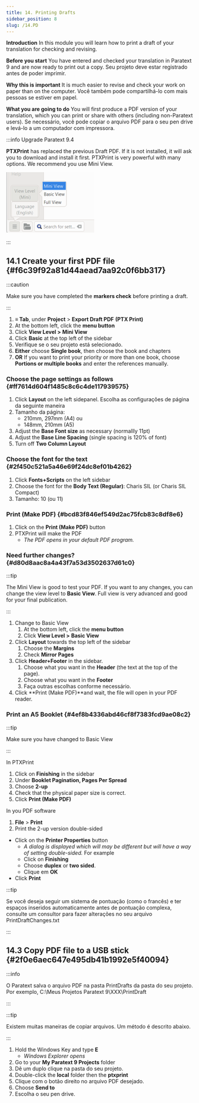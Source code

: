 ```yaml
---
title: 14. Printing Drafts
sidebar_position: 8
slug: /14.PD
---
```


**Introduction**  In this module you will learn how to print a draft of your translation for checking and revising.

**Before you start**  You have entered and checked your translation in Paratext 9 and are now ready to print out a copy. Seu projeto deve estar registrado antes de poder imprimir.

**Why this is important**  It is much easier to revise and check your work on paper than on the computer. Você também pode compartilhá-lo com mais pessoas se estiver em papel.

**What you are going to do**  You will first produce a PDF version of your translation, which you can print or share with others (including non-Paratext users). Se necessário, você pode copiar o arquivo PDF para o seu pen drive e levá-lo a um computador com impressora.

:::info Upgrade Paratext 9.4

<div class='notion-row'>
<div class='notion-column' style={{width: 'calc((100% - (min(32px, 4vw) * 1)) * 0.5)'}}>

**PTXPrint** has replaced the previous Draft PDF. If it is not installed, it will ask you to download and install it first. PTXPrint is very powerful with many options. We recommend you use Mini View.

</div><div className='notion-spacer'></div>

<div class='notion-column' style={{width: 'calc((100% - (min(32px, 4vw) * 1)) * 0.5)'}}>

![](./1156349448.png)

</div><div className='notion-spacer'></div>
</div>

:::

## 14.1 Create your first PDF file {#f6c39f92a81d44aead7aa92c0f6bb317}

:::caution

Make sure you have completed the **markers check** before printing a draft.

:::

1. **≡ Tab**, under **Project** &gt; **Export Draft PDF** **(PTX Print)**
2. At the bottom left, click the **menu button**
3. Click **View Level &gt;**  **Mini View**
4. Click **Basic** at the top left of the sidebar
5. Verifique se o seu projeto está selecionado.
6. **Either** choose **Single book**, then choose the book and chapters
7. **OR** If you want to print your priority or more than one book, choose **Portions or multiple books** and enter the references manually.

### Choose the page settings as follows {#ff7614d604f1485c8c6c4de117939575}

1. Click **Layout** on the left sidepanel. Escolha as configurações de página da seguinte maneira
2. Tamanho da página:
   - 210mm, 297mm (A4) ou
   - 148mm, 210mm (A5)
3. Adjust the **Base Font size** as necessary (normallly 11pt)
4. Adjust the **Base Line Spacing** (single spacing is 120% of font)
5. Turn off **Two Column Layout**

### Choose the font for the text {#2f450c521a5a46e69f24dc8ef01b4262}

1. Click **Fonts+Scripts** on the left sidebar
2. Choose the font for the **Body Text (Regular)**: Charis SIL (or Charis SIL Compact)
3. Tamanho: 10 (ou 11)

### Print (Make PDF) {#bcd83f846ef549d2ac75fcb83c8df8e6}

1. Click on the **Print (Make PDF)** button
2. PTXPrint will make the PDF
   - _The PDF opens in your default PDF program._

### Need further changes? {#d80d8aac8a4a43f7a53d3502637d61c0}

:::tip

The Mini View is good to test your PDF. If you want to any changes, you can change the view level to **Basic View**. Full view is very advanced and good for your final publication.

:::

1. Change to Basic View
   1. At the bottom left, click the **menu button**
   2. Click **View Level >**  **Basic View**
2. Click **Layout** towards the top left of the sidebar
   1. Choose the **Margins**
   2. Check **Mirror Pages**
3. Click **Header+Footer** in the sidebar.
   1. Choose what you want in the **Header** (the text at the top of the page).
   2. Choose what you want in the **Footer**
   3. Faça outras escolhas conforme necessário.
4. Click \*\*Print (Make PDF)\*\*and wait, the file will open in your PDF reader.

### Print an A5 Booklet {#4ef8b4336abd46cf8f7383fcd9ae08c2}

:::tip

Make sure you have changed to Basic View

:::

In PTXPrint

1. Click on **Finishing** in the sidebar
2. Under **Booklet Pagination, Pages Per Spread**
3. Choose **2-up**
4. Check that the physical paper size is correct.
5. Click **Print (Make PDF)**

In you PDF software

1. **File** &gt; **Print**
2. Print the 2-up version double-sided

- Click on the **Printer Properties** button
  - _A dialog is displayed which will may be different but will have a way of setting double-sided._ For example
  - Click on **Finishing**
  - Choose **duplex** or **two sided**.
  - Clique em **OK**
- Click **Print**

:::tip

Se você deseja seguir um sistema de pontuação (como o francês) e ter espaços inseridos automaticamente antes de pontuação complexa, consulte um consultor para fazer alterações no seu arquivo PrintDraftChanges.txt

:::

## 14.3 Copy PDF file to a USB stick {#2f0e6aec647e495db41b1992e5f40094}

:::info

O Paratext salva o arquivo PDF na pasta PrintDrafts da pasta do seu projeto. Por exemplo, C:\\Meus Projetos Paratext 9\\XXX\\PrintDraft

:::

:::tip

Existem muitas maneiras de copiar arquivos. Um método é descrito abaixo.

:::

1. Hold the Windows Key and type **E**
   - _Windows Explorer opens_
2. Go to your **My Paratext 9 Projects** folder
3. Dê um duplo clique na pasta do seu projeto.
4. Double-click the **local** folder then the **ptxprint**
5. Clique com o botão direito no arquivo PDF desejado.
6. Choose **Send to**
7. Escolha o seu pen drive.
